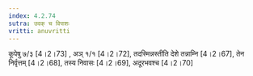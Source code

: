 ```yaml
---
index: 4.2.74
sutra: उदक् च विपाशः
vritti: anuvritti
---
```


कूपेषु ७/३  [4।2।73] , अञ्  १/१ [4।2।72], तदस्मिन्नस्तीति देशे तन्नाम्नि [4।2।67], तेन निर्वृत्तम् [4।2।68], तस्य निवासः [4।2।69], अदूरभवश्च [4।2।70]